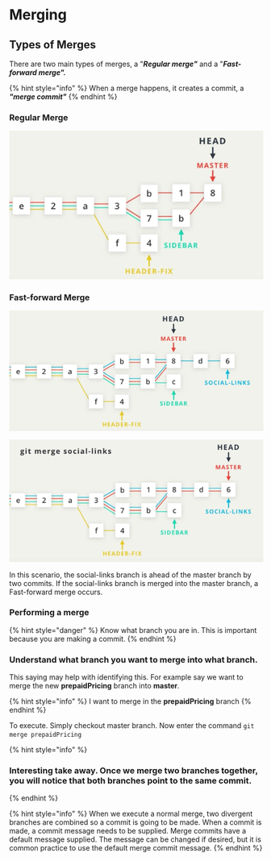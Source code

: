 # Merging

## Types of Merges

There are two main types of merges, a "_**Regular merge"**_ and a "_**Fast-forward merge".**_

{% hint style="info" %}
When a merge happens, it creates a commit, a _**"merge commit"**_
{% endhint %}

### Regular Merge

![8 represents a merge commit of sidebar and master](../.gitbook/assets/screen-shot-2019-06-05-at-12.18.30-am.png)

### Fast-forward Merge

![](../.gitbook/assets/screen-shot-2019-06-05-at-12.20.57-am.png)

![](../.gitbook/assets/screen-shot-2019-06-05-at-12.21.42-am.png)

In this scenario, the social-links branch is ahead of the master branch by two commits. If the social-links branch is merged into the master branch, a Fast-forward merge occurs.

### Performing a merge

{% hint style="danger" %}
Know what branch you are in. This is important because you are making a commit.
{% endhint %}

### Understand what branch you want to merge into what branch. 

This saying may help with identifying this. For example say we want to merge the new **prepaidPricing** branch into **master**.

{% hint style="info" %}
I want to merge in the **prepaidPricing** branch
{% endhint %}

To execute. Simply checkout master branch. Now enter the command `git merge prepaidPricing`

{% hint style="info" %}
### Interesting take away. Once we merge two branches together, you will notice that both branches point to the same commit.
{% endhint %}

{% hint style="info" %}
When we execute a normal merge, two divergent branches are combined so a commit is going to be made. When a commit is made, a commit message needs to be supplied. Merge commits have a default message supplied. The message can be changed if desired, but it is common practice to use the default merge commit message.
{% endhint %}

